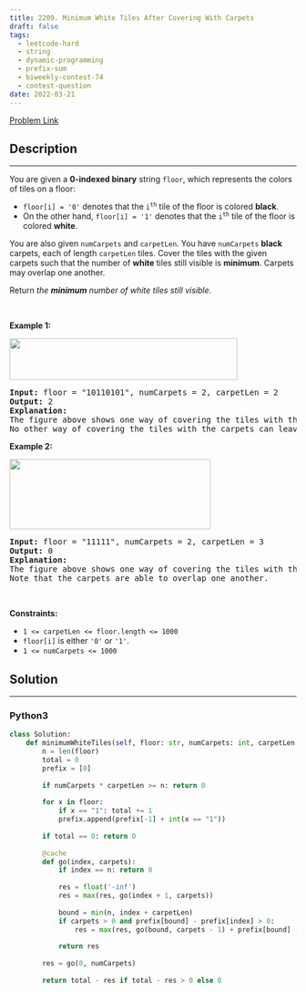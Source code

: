 ```yaml
---
title: 2209. Minimum White Tiles After Covering With Carpets
draft: false
tags: 
  - leetcode-hard
  - string
  - dynamic-programming
  - prefix-sum
  - biweekly-contest-74
  - contest-question
date: 2022-03-21
---
```


[Problem Link](https://leetcode.com/problems/minimum-white-tiles-after-covering-with-carpets/)

## Description

---
<p>You are given a <strong>0-indexed binary</strong> string <code>floor</code>, which represents the colors of tiles on a floor:</p>

<ul>
	<li><code>floor[i] = &#39;0&#39;</code> denotes that the <code>i<sup>th</sup></code> tile of the floor is colored <strong>black</strong>.</li>
	<li>On the other hand, <code>floor[i] = &#39;1&#39;</code> denotes that the <code>i<sup>th</sup></code> tile of the floor is colored <strong>white</strong>.</li>
</ul>

<p>You are also given <code>numCarpets</code> and <code>carpetLen</code>. You have <code>numCarpets</code> <strong>black</strong> carpets, each of length <code>carpetLen</code> tiles. Cover the tiles with the given carpets such that the number of <strong>white</strong> tiles still visible is <strong>minimum</strong>. Carpets may overlap one another.</p>

<p>Return <em>the <strong>minimum</strong> number of white tiles still visible.</em></p>

<p>&nbsp;</p>
<p><strong class="example">Example 1:</strong></p>
<img alt="" src="https://assets.leetcode.com/uploads/2022/02/10/ex1-1.png" style="width: 400px; height: 73px;" />
<pre>
<strong>Input:</strong> floor = &quot;10110101&quot;, numCarpets = 2, carpetLen = 2
<strong>Output:</strong> 2
<strong>Explanation:</strong> 
The figure above shows one way of covering the tiles with the carpets such that only 2 white tiles are visible.
No other way of covering the tiles with the carpets can leave less than 2 white tiles visible.
</pre>

<p><strong class="example">Example 2:</strong></p>
<img alt="" src="https://assets.leetcode.com/uploads/2022/02/10/ex2.png" style="width: 353px; height: 123px;" />
<pre>
<strong>Input:</strong> floor = &quot;11111&quot;, numCarpets = 2, carpetLen = 3
<strong>Output:</strong> 0
<strong>Explanation:</strong> 
The figure above shows one way of covering the tiles with the carpets such that no white tiles are visible.
Note that the carpets are able to overlap one another.
</pre>

<p>&nbsp;</p>
<p><strong>Constraints:</strong></p>

<ul>
	<li><code>1 &lt;= carpetLen &lt;= floor.length &lt;= 1000</code></li>
	<li><code>floor[i]</code> is either <code>&#39;0&#39;</code> or <code>&#39;1&#39;</code>.</li>
	<li><code>1 &lt;= numCarpets &lt;= 1000</code></li>
</ul>


## Solution

---
### Python3
``` py title='minimum-white-tiles-after-covering-with-carpets'
class Solution:
    def minimumWhiteTiles(self, floor: str, numCarpets: int, carpetLen: int) -> int:
        n = len(floor)
        total = 0
        prefix = [0]
        
        if numCarpets * carpetLen >= n: return 0
        
        for x in floor:
            if x == "1": total += 1
            prefix.append(prefix[-1] + int(x == "1"))
        
        if total == 0: return 0
            
        @cache
        def go(index, carpets):
            if index == n: return 0
            
            res = float('-inf')
            res = max(res, go(index + 1, carpets))
            
            bound = min(n, index + carpetLen)
            if carpets > 0 and prefix[bound] - prefix[index] > 0:
                res = max(res, go(bound, carpets - 1) + prefix[bound] - prefix[index])
            
            return res
        
        res = go(0, numCarpets)
        
        return total - res if total - res > 0 else 0
```

